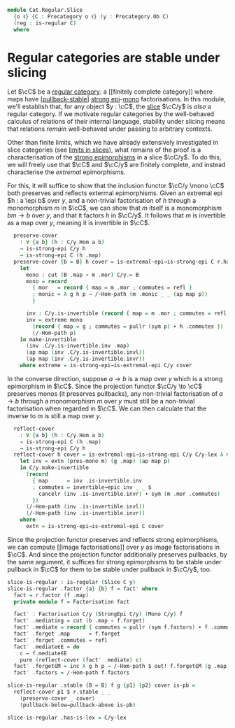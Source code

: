 <!--
```agda
open import Cat.Morphism.Factorisation
open import Cat.Diagram.Limit.Finite
open import Cat.Morphism.Orthogonal
open import Cat.Morphism.StrongEpi
open import Cat.Diagram.Pullback
open import Cat.Instances.Slice
open import Cat.Prelude
open import Cat.Regular

import Cat.Reasoning as Cr
```
-->

```agda
module Cat.Regular.Slice
  {o ℓ} {C : Precategory o ℓ} (y : Precategory.Ob C)
  (reg : is-regular C)
  where
```

# Regular categories are stable under slicing

Let $\cC$ be a [regular category]: a [[finitely complete category]]
where maps have [[pullback-stable]] [strong epi]-[mono] factorisations.
In this module, we'll establish that, for any object $y : \cC$, the
[slice] $\cC/y$ is _also_ a regular category. If we motivate regular
categories by the well-behaved calculus of relations of their internal
language, stability under slicing means that relations _remain_
well-behaved under passing to arbitrary contexts.

[regular category]: Cat.Regular.html
[pullback-stable]: Cat.Diagram.Pullback.html#stability
[strong epi]: Cat.Morphism.StrongEpi.html
[mono]: Cat.Morphism.html#monos
[slice]: Cat.Instances.Slice.html

<!--
```agda
private
  module r = is-regular reg
  C/y = Slice C y
  module C/y = Cr C/y
open Cr C
open Factorisation
open is-regular
open Functor
open /-Obj
open /-Hom

private
  C/y-lex : Finitely-complete C/y
  C/y-lex = with-pullbacks C/y Slice-terminal-object pb where
    pb : ∀ {A B X} (f : C/y.Hom A X) (g : C/y.Hom B X) → Pullback C/y f g
    pb {A = A} f g = below where
      above = r.lex.pullbacks (f .map) (g .map)

      below : Pullback C/y f g
      below .Pullback.apex = cut (A .map ∘ above .Pullback.p₁)
      below .Pullback.p₁ .map      = above .Pullback.p₁
      below .Pullback.p₁ .commutes = refl
      below .Pullback.p₂ .map      = above .Pullback.p₂
      below .Pullback.p₂ .commutes =
        pushl (sym (g .commutes)) ∙ ap₂ _∘_ refl (sym (above .Pullback.square)) ∙ pulll (f .commutes)
      below .Pullback.has-is-pb = pullback-above→pullback-below (above .Pullback.has-is-pb)

  pres-mono
    : ∀ {a b} (h : a C/y.↪ b)
    → a .domain ↪ b .domain
  pres-mono h .mor = h .mor .map
  pres-mono {a = A} h .monic a b p = ap map $ h .C/y.monic
    {c = cut (A .map ∘ a)}
    (record { commutes = refl })
    (record { commutes = pushl (sym (h .mor .commutes)) ·· ap₂ _∘_ refl (sym p) ·· pulll (h .mor .commutes) })
    (/-Hom-path p)
```
-->

Other than finite limits, which we have already extensively investigated
in slice categories (see [limits in slices][slilim]), what remains of
the proof is a characterisation of the [strong epimorphisms] in a slice
$\cC/y$. To do this, we will freely use that $\cC$ and $\cC/y$ are
finitely complete, and instead characterise the _extremal_ epimorphisms.

[slilim]: Cat.Instances.Slice.Limit.html
[strong epimorphisms]: Cat.Morphism.StrongEpi.html

For this, it will suffice to show that the inclusion functor $\cC/y
\mono \cC$ both preserves and reflects extermal epimorphisms. Given an
extremal epi $h : a \epi b$ over $y$, and a non-trivial factorisation of
$h$ through a monomorphism $m$ in $\cC$, we can show that $m$ itself is
a monomorphism $bm \to b$ over $y$, and that it factors $h$ in $\cC/y$.
It follows that $m$ is invertible as a map over $y$, meaning it is
invertible in $\cC$.

```agda
  preserve-cover
    : ∀ {a b} (h : C/y.Hom a b)
    → is-strong-epi C/y h
    → is-strong-epi C (h .map)
  preserve-cover {b = B} h cover = is-extremal-epi→is-strong-epi C r.has-is-lex λ m g p →
    let
      mono : cut (B .map ∘ m .mor) C/y.↪ B
      mono = record
        { mor   = record { map = m .mor ; commutes = refl }
        ; monic = λ g h p → /-Hom-path (m .monic _ _ (ap map p))
        }

      inv : C/y.is-invertible (record { map = m .mor ; commutes = refl })
      inv = extreme mono
        (record { map = g ; commutes = pullr (sym p) ∙ h .commutes })
        (/-Hom-path p)
    in make-invertible
      (inv .C/y.is-invertible.inv .map)
      (ap map (inv .C/y.is-invertible.invl))
      (ap map (inv .C/y.is-invertible.invr))
    where extreme = is-strong-epi→is-extremal-epi C/y cover
```

In the converse direction, suppose $a \to b$ is a map over $y$ which is
a strong epimorphism in $\cC$. Since the projection functor $\cC/y \to
\cC$ preserves monos (it preserves pullbacks), any non-trivial
factorisation of $a \to b$ through a monomorphism $m$ over $y$ must
still be a non-trivial factorisation when regarded in $\cC$. We can then
calculate that the inverse to $m$ is still a map over $y$.

```agda
  reflect-cover
    : ∀ {a b} (h : C/y.Hom a b)
    → is-strong-epi C (h .map)
    → is-strong-epi C/y h
  reflect-cover h cover = is-extremal-epi→is-strong-epi C/y C/y-lex λ m g p →
    let inv = extn (pres-mono m) (g .map) (ap map p)
    in C/y.make-invertible
      (record
        { map      = inv .is-invertible.inv
        ; commutes = invertible→epic inv _ _ $
          cancelr (inv .is-invertible.invr) ∙ sym (m .mor .commutes)
        })
      (/-Hom-path (inv .is-invertible.invl))
      (/-Hom-path (inv .is-invertible.invr))
    where
      extn = is-strong-epi→is-extremal-epi C cover
```

Since the projection functor preserves and reflects strong epimorphisms,
we can compute [[image factorisations]] over $y$ as image factorisations in
$\cC$. And since the projection functor additionally preserves
pullbacks, by the same argument, it suffices for strong epimorphisms to
be stable under pullback in $\cC$ for them to be stable under pullback
in $\cC/y$, too.

```agda
slice-is-regular : is-regular (Slice C y)
slice-is-regular .factor {a} {b} f = fact′ where
  fact = r.factor (f .map)
  private module f = Factorisation fact

  fact′ : Factorisation C/y (StrongEpi C/y) (Mono C/y) f
  fact′ .mediating = cut (b .map ∘ f.forget)
  fact′ .mediate = record { commutes = pullr (sym f.factors) ∙ f .commutes }
  fact′ .forget .map      = f.forget
  fact′ .forget .commutes = refl
  fact′ .mediate∈E = do
    c ← f.mediate∈E
    pure (reflect-cover (fact′ .mediate) c)
  fact′ .forget∈M = inc λ g h p → /-Hom-path $ out! f.forget∈M (g .map) (h .map) (ap map p)
  fact′ .factors = /-Hom-path f.factors

slice-is-regular .stable {B = B} f g {p1} {p2} cover is-pb =
  reflect-cover p1 $ r.stable _ _
    (preserve-cover _ cover)
    (pullback-below→pullback-above is-pb)

slice-is-regular .has-is-lex = C/y-lex
```
